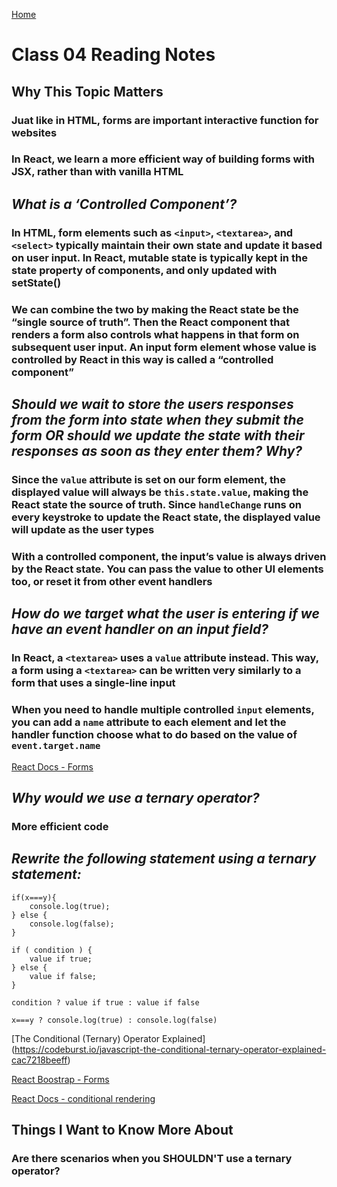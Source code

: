 [Home](https://pgmorales76.github.io/reading_notes_301/)

# Class 04 Reading Notes

## Why This Topic Matters

### Juat like in HTML, forms are important interactive function for websites

### In React, we learn a more efficient way of building forms with JSX, rather than with vanilla HTML

## *What is a ‘Controlled Component’?*

### In HTML, form elements such as `<input>`, `<textarea>`, and `<select>` typically maintain their own state and update it based on user input. In React, mutable state is typically kept in the state property of components, and only updated with setState()

### We can combine the two by making the React state be the “single source of truth”. Then the React component that renders a form also controls what happens in that form on subsequent user input. An input form element whose value is controlled by React in this way is called a **“controlled component”**

## *Should we wait to store the users responses from the form into state when they submit the form OR should we update the state with their responses as soon as they enter them? Why?*

### Since the `value` attribute is set on our form element, the displayed value will always be `this.state.value`, making the React state the source of truth. Since `handleChange` runs on every keystroke to update the React state, the displayed value will update as the user types

### With a controlled component, the input’s value is always driven by the React state. You can pass the value to other UI elements too, or reset it from other event handlers

## *How do we target what the user is entering if we have an event handler on an input field?*

### In React, a `<textarea>` uses a `value` attribute instead. This way, a form using a `<textarea>` can be written very similarly to a form that uses a single-line input

### When you need to handle multiple controlled `input` elements, you can add a `name` attribute to each element and let the handler function choose what to do based on the value of `event.target.name`

[React Docs - Forms](https://reactjs.org/docs/forms.html)

## *Why would we use a ternary operator?*

### More efficient code

## *Rewrite the following statement using a ternary statement:*

    if(x===y){
        console.log(true);
    } else {
        console.log(false);
    }

    if ( condition ) {
        value if true;
    } else {
        value if false;
    }

    condition ? value if true : value if false

    x===y ? console.log(true) : console.log(false)

[The Conditional (Ternary) Operator Explained] (<https://codeburst.io/javascript-the-conditional-ternary-operator-explained-cac7218beeff>)

[React Boostrap - Forms](https://react-bootstrap.github.io/forms/overview/)

[React Docs - conditional rendering](https://reactjs.org/docs/conditional-rendering.html)

## Things I Want to Know More About

### Are there scenarios when you **SHOULDN'T** use a ternary operator?
